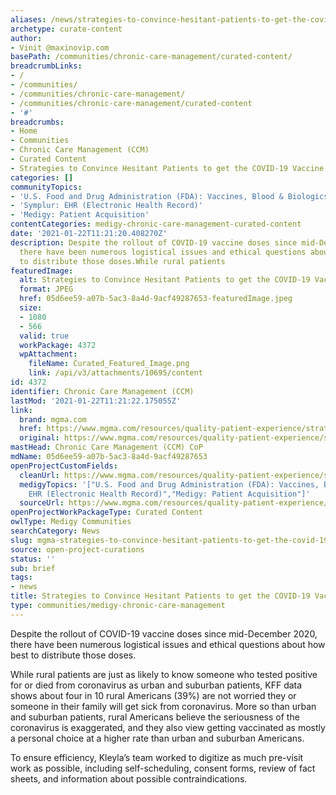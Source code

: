 ```yaml
---
aliases: /news/strategies-to-convince-hesitant-patients-to-get-the-covid-19-vaccine
archetype: curate-content
author:
- Vinit @maxinovip.com
basePath: /communities/chronic-care-management/curated-content/
breadcrumbLinks:
- /
- /communities/
- /communities/chronic-care-management/
- /communities/chronic-care-management/curated-content
- '#'
breadcrumbs:
- Home
- Communities
- Chronic Care Management (CCM)
- Curated Content
- Strategies to Convince Hesitant Patients to get the COVID-19 Vaccine
categories: []
communityTopics:
- 'U.S. Food and Drug Administration (FDA): Vaccines, Blood & Biologics'
- 'Symplur: EHR (Electronic Health Record)'
- 'Medigy: Patient Acquisition'
contentCategories: medigy-chronic-care-management-curated-content
date: '2021-01-22T11:21:20.408270Z'
description: Despite the rollout of COVID-19 vaccine doses since mid-December 2020,
  there have been numerous logistical issues and ethical questions about how best
  to distribute those doses.While rural patients
featuredImage:
  alt: Strategies to Convince Hesitant Patients to get the COVID-19 Vaccine
  format: JPEG
  href: 05d6ee59-a07b-5ac3-8a4d-9acf49287653-featuredImage.jpeg
  size:
  - 1080
  - 566
  valid: true
  workPackage: 4372
  wpAttachment:
    fileName: Curated_Featured_Image.png
    link: /api/v3/attachments/10695/content
id: 4372
identifier: Chronic Care Management (CCM)
lastMod: '2021-01-22T11:21:22.175055Z'
link:
  brand: mgma.com
  href: https://www.mgma.com/resources/quality-patient-experience/strategies-to-convince-hesitant-patients-to-get-th
  original: https://www.mgma.com/resources/quality-patient-experience/strategies-to-convince-hesitant-patients-to-get-th
mastHead: Chronic Care Management (CCM) CoP
mdName: 05d6ee59-a07b-5ac3-8a4d-9acf49287653
openProjectCustomFields:
  cleanUrl: https://www.mgma.com/resources/quality-patient-experience/strategies-to-convince-hesitant-patients-to-get-th
  medigyTopics: '["U.S. Food and Drug Administration (FDA): Vaccines, Blood & Biologics","Symplur:
    EHR (Electronic Health Record)","Medigy: Patient Acquisition"]'
  sourceUrl: https://www.mgma.com/resources/quality-patient-experience/strategies-to-convince-hesitant-patients-to-get-th
openProjectWorkPackageType: Curated Content
owlType: Medigy Communities
searchCategory: News
slug: mgma-strategies-to-convince-hesitant-patients-to-get-the-covid-19-vaccine
source: open-project-curations
status: ''
sub: brief
tags:
- news
title: Strategies to Convince Hesitant Patients to get the COVID-19 Vaccine
type: communities/medigy-chronic-care-management
---
```


<p>Despite the rollout of COVID-19 vaccine doses since mid-December 2020, there have been numerous logistical issues and ethical questions about how best to distribute those doses.</p><p>While rural patients are just as likely to know someone who tested positive for or died from coronavirus as urban and suburban patients, KFF data shows about four in 10 rural Americans (39%) are not worried they or someone in their family will get sick from coronavirus. More so than urban and suburban patients,&nbsp;rural Americans believe the seriousness of the coronavirus is exaggerated, and they also view getting vaccinated as mostly a personal choice at a higher rate than urban and suburban Americans.</p><p>To ensure efficiency, Kleyla’s team worked to digitize as much pre-visit work as possible, including self-scheduling, consent forms, review of fact sheets, and information about possible contraindications.</p>